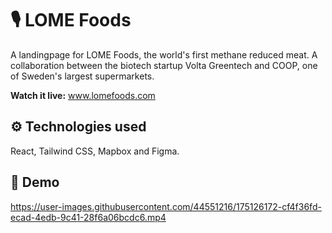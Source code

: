 # 🎙️ LOME Foods

A landingpage for LOME Foods, the world's first methane reduced meat. A collaboration between the biotech startup Volta Greentech and COOP, one of Sweden's largest supermarkets.

**Watch it live:** www.lomefoods.com

## ⚙️ Technologies used

React, Tailwind CSS, Mapbox and Figma.

## 📸 Demo

https://user-images.githubusercontent.com/44551216/175126172-cf4f36fd-ecad-4edb-9c41-28f6a06bcdc6.mp4
